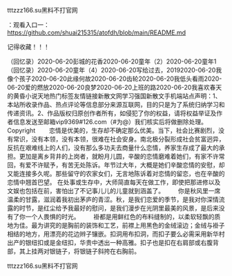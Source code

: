 tttzzz166.su黑料不打官网

：观看入口一：https://github.com/shuai215315/atofdh/blob/main/README.md


记得收藏！！！



（回忆录）2020-06-20彭城的花香2020-06-20童年（2）2020-06-20童年1（回忆录）2020-06-20童年（4）2020-06-20写给过去，20192020-06-20我像个孩子2020-06-20此缘何故2020-06-20齿轮2020-06-20我低头看雨2020-06-20爱的燃放2020-06-20良梦2020-06-20上班的路2020-06-20我喜欢春天的黄昏小说天地热门标签友情链接新散文网学习强国新散文手机端站点声明：1、本站所收录作品、热点评论等信息部分来源互联网，目的只是为了系统归纳学习和传递资讯。2、作品版权归原创作者所有，如侵犯了你的权益，请将权益举证及作者信息发送至邮箱vip9369#126.com（#为@）我们核实后将做删除处理。Copyright
　　恋情是优美的，生存却不确定那么优美。当下，社会比赛剧烈，没有常识，没有本领，没有本领，很难在社会安身。南北极分裂形成社会贫富迥异，反抗在艰难线上的人们，没有那么多功夫去商量什么恋情，养家生存成了最大的承担。更加是离乡背井的上岗者，就盼月儿圆，辛酸的恋情磨难着她们，有家不许常回，有爱不许赋予，有苦无处陈诉。年节过大年，大概是她们辛酸恋情的安慰，却又能连接多久呢。那些留守的农家女们，无言地陈诉着对恋情的留恋，也在辛酸的恋情中翘首巴望。
在处事或生存中，大师简直每天在做工作，即使把那进修以及文娱也包括在前，害怕出了不记事儿儿的儿童就到涵盖了。
　　你是秋风里一席温柔的甘露，滋润着我初出茅庐的青涩。秋，是我们恋爱的季节，是我对你深情流露的时节，是红尘给予我最好的慰问，是我们漫步在光阴里最美的风景，是后来没有了你一个人畏惧的时光。
　　褂都是用鲜红色的布料缝制的，以柔软轻飘的质地为佳。最为讲究的是胸前的装饰和工艺，前襟上用黑色的金绒滚边；金绒与褂子相结的地方，用漂亮的花边辫子镶嵌。扣洞用布扣洞，而扣子要么必需采用新华村出产的银纽扣或是金纽扣，华贵中透出一种高雅。扣子也是扣在右肩部或右腹背部，其上挂两对银链子，将银链子斜挎在右胸前。







tttzzz166.su黑料不打官网
